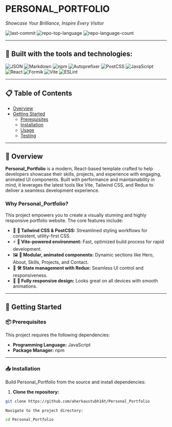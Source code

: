         
# PERSONAL_PORTFOLIO 

*Showcase Your Brilliance, Inspire Every Visitor*

![last-commit](https://img.shields.io/github/last-commit/aherkaustubh16t/Personal_Portfolio?style=flat&logo=git&logoColor=white&color=0080ff)
![repo-top-language](https://img.shields.io/github/languages/top/aherkaustubh16t/Personal_Portfolio?style=flat&color=0080ff)
![repo-language-count](https://img.shields.io/github/languages/count/aherkaustubh16t/Personal_Portfolio?style=flat&color=0080ff)

---

## 🔧 Built with the tools and technologies:

![JSON](https://img.shields.io/badge/JSON-000000.svg?style=flat&logo=JSON&logoColor=white)
![Markdown](https://img.shields.io/badge/Markdown-000000.svg?style=flat&logo=Markdown&logoColor=white)
![npm](https://img.shields.io/badge/npm-CB3837.svg?style=flat&logo=npm&logoColor=white)
![Autoprefixer](https://img.shields.io/badge/Autoprefixer-DD3735.svg?style=flat&logo=Autoprefixer&logoColor=white)
![PostCSS](https://img.shields.io/badge/PostCSS-DD3A0A.svg?style=flat&logo=PostCSS&logoColor=white)
![JavaScript](https://img.shields.io/badge/JavaScript-F7DF1E.svg?style=flat&logo=JavaScript&logoColor=black)
![React](https://img.shields.io/badge/React-61DAFB.svg?style=flat&logo=React&logoColor=black)
![Formik](https://img.shields.io/badge/Formik-2563EB.svg?style=flat&logo=Formik&logoColor=white)
![Vite](https://img.shields.io/badge/Vite-646CFF.svg?style=flat&logo=Vite&logoColor=white)
![ESLint](https://img.shields.io/badge/ESLint-4B32C3.svg?style=flat&logo=ESLint&logoColor=white)

---

## 📋 Table of Contents

- [Overview](#overview)
- [Getting Started](#getting-started)
  - [Prerequisites](#prerequisites)
  - [Installation](#installation)
  - [Usage](#usage)
  - [Testing](#testing)

---

## 📌 Overview

**Personal_Portfolio** is a modern, React-based template crafted to help developers showcase their skills, projects, and experience with engaging, animated UI components. Built with performance and maintainability in mind, it leverages the latest tools like Vite, Tailwind CSS, and Redux to deliver a seamless development experience.

### Why Personal_Portfolio?

This project empowers you to create a visually stunning and highly responsive portfolio website. The core features include:

- 🎨 **🧩 Tailwind CSS & PostCSS:** Streamlined styling workflows for consistent, utility-first CSS.
- ⚡ **🚀 Vite-powered environment:** Fast, optimized build process for rapid development.
- 🖼️ **🌟 Modular, animated components:** Dynamic sections like Hero, About, Skills, Projects, and Contact.
- 🔄 **🛠️ State management with Redux:** Seamless UI control and responsiveness.
- 🎯 **📱 Fully responsive design:** Looks great on all devices with smooth animations.

---

## 🚀 Getting Started

### 📦 Prerequisites

This project requires the following dependencies:

- **Programming Language:** JavaScript
- **Package Manager:** npm

---

### 📥 Installation

Build Personal_Portfolio from the source and install dependencies:

1. **Clone the repository:**

```bash
git clone https://github.com/aherkaustubh16t/Personal_Portfolio

Navigate to the project directory:

cd Personal_Portfolio
